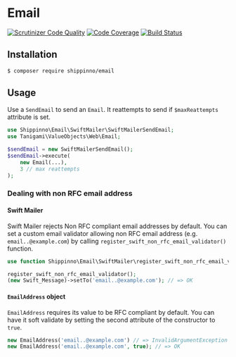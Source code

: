 # Email

[![Scrutinizer Code Quality](https://scrutinizer-ci.com/g/shippinno/email/badges/quality-score.png?b=master)](https://scrutinizer-ci.com/g/shippinno/email/?branch=master)
[![Code Coverage](https://scrutinizer-ci.com/g/shippinno/email/badges/coverage.png?b=master)](https://scrutinizer-ci.com/g/shippinno/email/?branch=master)
[![Build Status](https://scrutinizer-ci.com/g/shippinno/email/badges/build.png?b=master)](https://scrutinizer-ci.com/g/shippinno/email/build-status/master)

## Installation

```sh
$ composer require shippinno/email
```

## Usage

Use a `SendEmail` to send an `Email`. It reattempts to send if `$maxReattempts` attribute is set.

```php
use Shippinno\Email\SwiftMailer\SwiftMailerSendEmail;
use Tanigami\ValueObjects\Web\Email;

$sendEmail = new SwiftMailerSendEmail();
$sendEmail->execute(
    new Email(...),
    3 // max reattempts
);
```

### Dealing with non RFC email address

#### Swift Mailer

Swift Mailer rejects Non RFC compliant email addresses by default. You can set a custom email validator allowing non RFC email address (e.g. `email..@example.com`) by calling `register_swift_non_rfc_email_validator()` function.

```php
use function Shippinno\Email\SwiftMailer\register_swift_non_rfc_email_validator;

register_swift_non_rfc_email_validator();
(new Swift_Message)->setTo('email..@example.com'); // => OK
```

#### `EmailAddress` object

`EmailAddress` requires its value to be RFC compliant by default. You can have it soft validate by setting the second attribute of the constructor to `true`.

```php
new EmailAddress('email..@example.com') // => InvalidArgumentException
new EmailAddress('email..@example.com', true); // => OK
```
